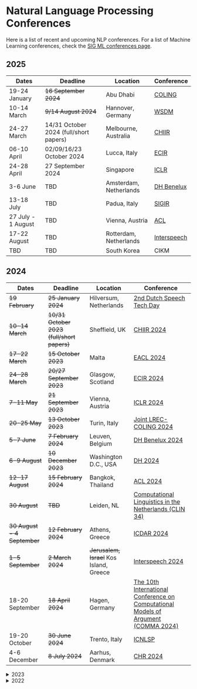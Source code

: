 # Natural Language Processing Conferences

Here is a list of recent and upcoming NLP conferences.
For a list of Machine Learning conferences, check the [SIG ML conferences page](https://github.com/NLeSC/Machine_Learning_SIG/blob/master/conferences.md).

## 2025

| Dates | Deadline | Location | Conference |
| ----- | -------- | -------- | ---------- |
| 19-24 January | ~~16 September 2024~~ | Abu Dhabi | [COLING](https://coling2025.org/) |
| 10-14 March | ~~9/14 August 2024~~ | Hannover, Germany | [WSDM](https://www.wsdm-conference.org/2025/) |
| 24-27 March | 14/31 October 2024 (full/short papers) | Melbourne, Australia | [CHIIR](https://chiir2025.github.io/) |
| 06-10 April | 02/09/16/23 October 2024 | Lucca, Italy | [ECIR](https://ecir2025.eu/)
| 24-28 April | 27 September 2024 | Singapore | [ICLR](https://iclr.cc/Conferences/2025) |
| 3-6 June | TBD | Amsterdam, Netherlands | [DH Benelux](https://2025.dhbenelux.org/) |
| 13-18 July | TBD | Padua, Italy | [SIGIR](https://sigir2025.dei.unipd.it/) |
| 27 July - 1 August | TBD | Vienna, Austria | [ACL](https://2025.aclweb.org/) |
| 17-22 August | TBD | Rotterdam, Netherlands | [Interspeech](https://interspeech2025.org/) |
| TBD | TBD | South Korea | CIKM |


## 2024

| Dates | Deadline | Location | Conference |
| ----- | -------- | -------- | ---------- |
| ~~19 February~~ | ~~25 January 2024~~ | Hilversum, Netherlands | [2nd Dutch Speech Tech Day](https://sites.google.com/view/dutchspeechtechday/home) |
| ~~10-14 March~~ | ~~10/31 October 2023 (full/short papers)~~ | Sheffield, UK | [CHIIR 2024](https://chiir2024.github.io/) |
| ~~17-22 March~~ | ~~15 October 2023~~ | Malta | [EACL 2024](https://2024.eacl.org/) | 
| ~~24-28 March~~ | ~~20/27 September 2023~~ | Glasgow, Scotland | [ECIR 2024](https://www.ecir2024.org/)
| ~~7-11 May~~ | ~~21 September 2023~~ | Vienna, Austria | [ICLR 2024](https://iclr.cc/Conferences/2024) |
| ~~20-25 May~~ | ~~13 October 2023~~ | Turin, Italy | [Joint LREC-COLING 2024](https://lrec-coling-2024.lrec-conf.org/) |
| ~~5-7 June~~ | ~~7 February 2024~~ | Leuven, Belgium | [DH Benelux 2024](https://2024.dhbenelux.org/) |
| ~~6-9 August~~ | ~~10 December 2023~~ | Washington D.C., USA | [DH 2024](https://dh2024.adho.org/) |
| ~~12-17 August~~ | ~~15 February 2024~~ | Bangkok, Thailand | [ACL 2024](https://2024.aclweb.org/) |
| ~~30 August~~ | ~~TBD~~ | Leiden, NL | [Computational Linguistics in the Netherlands (CLIN 34)](https://clin34.leidenuniv.nl/) |
| ~~30 August - 4 September~~ | ~~12 February 2024~~ | Athens, Greece | [ICDAR 2024](https://icdar2024.net/) |
| ~~1-5 September~~ | ~~2 March 2024~~ | ~~Jerusalem, Israel~~ Kos Island, Greece | [Interspeech 2024](https://interspeech2024.org/) |
| 18-20 September | ~~18 April 2024~~ | Hagen, Germany | [The 10th International Conference on Computational Models of Argument (COMMA 2024)](http://comma2024.krportal.org/index.html)|
| 19-20 October | ~~30 June 2024~~ | Trento, Italy | [ICNLSP](https://www.icnlsp.org/2024welcome/) |
| 4-6 December | ~~8 July 2024~~ | Aarhus, Denmark | [CHR 2024](https://2024.computational-humanities-research.org/) |

<details>
  <summary>2023</summary>

| Dates | Deadline | Location | Conference |
| ----- | -------- | -------- | ---------- |
| ~~20 February 2023~~ | ~~25 January 2023~~| Hilversum, Netherlands | [1st Dutch Speech Tech Day](https://sites.google.com/view/dutchspeechtechday/home) |
| ~~2-6 April 2023~~ | ~~30 September 2022~~ | Dublin, Ireland | [ECIR 2023](https://ecir2023.org/) |
| ~~1-5 May 2023~~ | ~~21 September 2022~~ | Kigali, Rwanda | [ICLR 2023](https://iclr.cc/) |
| ~~2-6 May 2023~~ | ~~20 October 2022~~ | Dubrovnic, Croatia | [EACL 2023](https://2023.eacl.org) |
| ~~31-2 June 2023~~ | ~~7 February 2023~~ | Brussels, Belgium | [DH Benelux 2023](https://2023.dhbenelux.org) |
| ~~9-14 July 2023~~ | ~~15 December 2022~~ | Toronto, Canada | [ACL 2023](https://2023.aclweb.org) (and NAACL) |
| ~~10-14 July 2023~~ | ~~4 November 2022~~ | Graz, Austria | [DH 2023](https://dh2023.adho.org) |
| ~~23-27 July 2023~~| ~~24 January 2023~~ | Teipei, Taiwan | [SIGIR 2023](https://sigir.org/sigir2023/) |
| ~~20-24 Augustus 2023~~ | ~~1 March 2023~~ | Dublin, Ireland | [Interspeech 2023](https://www.interspeech2023.org/) |
| ~~4-7 September 2023~~ | ~~23 April 2023~~ | Plzen, Czech Republic | [TSD 2023](https://www.tsdconference.org/tsd2023) |
| ~~22 September 2023~~ | ~~15 June 2023~~ | Antwerp, Belgium | [CLIN 2023](https://clin33.uantwerpen.be/) |
| ~~1-4 November 2023~~ | ~~23 May 2023~~ | Bali, Indonesia | [IJNLP 2023](http://www.ijcnlp-aacl2023.org/) |
| ~~6-8 December 2023~~ | ~~24 July~~ ~~1 August 2023~~ | Paris, France | [CHR 2023](https://2023.computational-humanities-research.org/cfp/) |
| ~~6-10 December 2023~~ | ~~16 June 2023~~| Singapore | [EMNLP 2023](https://2023.emnlp.org/) |
</details>

<details>
<summary>2022</summary>

| Dates | Deadline | Location | Conference |
| ----- | -------- | -------- | ---------- |
| ~~22-27 May 2022~~ | ~~15 November 2021~~ | Dublin, Ireland | [ACL 2022](https://www.2022.aclweb.org) (and EACL) |
| ~~1-3 June 2022~~ | ~~11 February 2022~~ | Luxembourg, Luxembourg | DH Benelux 2022 |
| ~~17 June 2022~~ | ~~1 April 2022~~ | Tilburg, The Netherlands | [CLIN 2022](https://clin2022.uvt.nl/) |
| ~~10-15 July 2022~~ | ~~15 January 2022~~ | Seattle, Washington | [NAACL 2022](https://2022.naacl.org/) |
| ~~24-29 July 2022~~ | ~~10 December 2021~~ | Tokyo, Japan | [DH 2022](https://dh2022.adho.org) |
| ~~6-9 September 2022~~ | ~~22 April 2022~~ | Brno, Czech Republic | [TSD 2022](https://www.tsdconference.org/tsd2022) |
| ~~20-23 November 2022~~ | ~~15 July 2022~~ | online | IJCNLP 2022 |
| ~~7-8 December 2022~~ | ~~30 June 2022~~ | Abu Dhabi, United Arab Emirates | [CoNLL 2022](https://conll.org/2022) |
| ~~9-11 December 2022~~ | ~~24 June 2022~~ | Abu Dhabi, United Arab Emirates | [EMNLP 2022](https://2022.emnlp.org) |
</details>
